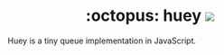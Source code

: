 <h1 align="center">:octopus: huey <img src="https://api.travis-ci.org/smendoza787/huey.svg?branch=master" /></h1>
Huey is a tiny queue implementation in JavaScript.
